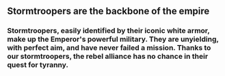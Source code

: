 ## Stormtroopers are the backbone of the empire ##

### Stormtroopers, easily identified by their iconic white armor, make up the Emperor's powerful military. They are unyielding, with perfect aim, and have never failed a mission. Thanks to our stormtroopers, the rebel alliance has no chance in their quest for tyranny. ###


